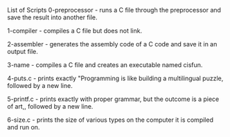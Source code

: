 List of Scripts
0-preprocessor - runs a C file through the preprocessor and save the result into another file.

1-compiler -  compiles a C file but does not link.

2-assembler - generates the assembly code of a C code and save it in an output file.

3-name - compiles a C file and creates an executable named cisfun.

4-puts.c - prints exactly "Programming is like building a multilingual puzzle, followed by a new line.

5-printf.c - prints exactly with proper grammar, but the outcome is a piece of art,, followed by a new line.

6-size.c -  prints the size of various types on the computer it is compiled and run on.



